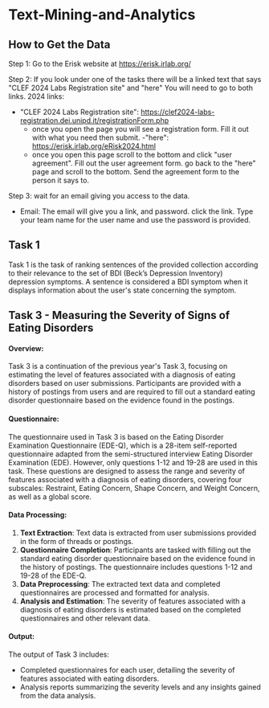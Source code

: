 # Text-Mining-and-Analytics
## How to Get the Data
Step 1: Go to the Erisk website at https://erisk.irlab.org/

Step 2: If you look under one of the tasks there will be a linked text that says "CLEF 2024 Labs Registration site" and "here" You will need to go to both links.
2024 links:
- "CLEF 2024 Labs Registration site": https://clef2024-labs-registration.dei.unipd.it/registrationForm.php
  - once you open the page you will see a registration form. Fill it out with what you need then submit.
-"here": https://erisk.irlab.org/eRisk2024.html
  - once you open this page scroll to the bottom and click "user agreement". Fill out the user agreement form. go back to the "here" page and scroll to the bottom. Send the agreement form to the person it says to. 

Step 3: wait for an email giving you access to the data.
- Email: The email will give you a link, and password. click the link. Type your team name for the user name and use the password is provided. 

## Task 1
Task 1 is the task of ranking sentences of the provided collection
according to their relevance to the set of BDI (Beck’s Depression Inventory) depression symptoms. A sentence is considered a BDI symptom when it displays information about the user's state concerning the symptom.

## Task 3 - Measuring the Severity of Signs of Eating Disorders

#### Overview:
Task 3 is a continuation of the previous year's Task 3, focusing on estimating the level of features associated with a diagnosis of eating disorders based on user submissions. Participants are provided with a history of postings from users and are required to fill out a standard eating disorder questionnaire based on the evidence found in the postings.

#### Questionnaire:
The questionnaire used in Task 3 is based on the Eating Disorder Examination Questionnaire (EDE-Q), which is a 28-item self-reported questionnaire adapted from the semi-structured interview Eating Disorder Examination (EDE). However, only questions 1-12 and 19-28 are used in this task. These questions are designed to assess the range and severity of features associated with a diagnosis of eating disorders, covering four subscales: Restraint, Eating Concern, Shape Concern, and Weight Concern, as well as a global score.

#### Data Processing:
1. **Text Extraction**: Text data is extracted from user submissions provided in the form of threads or postings.
2. **Questionnaire Completion**: Participants are tasked with filling out the standard eating disorder questionnaire based on the evidence found in the history of postings. The questionnaire includes questions 1-12 and 19-28 of the EDE-Q.
3. **Data Preprocessing**: The extracted text data and completed questionnaires are processed and formatted for analysis.
4. **Analysis and Estimation**: The severity of features associated with a diagnosis of eating disorders is estimated based on the completed questionnaires and other relevant data.

#### Output:
The output of Task 3 includes:
- Completed questionnaires for each user, detailing the severity of features associated with eating disorders.
- Analysis reports summarizing the severity levels and any insights gained from the data analysis.

